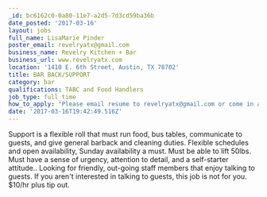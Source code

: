 ```yaml
---
_id: bc6162c0-0a80-11e7-a2d5-7d3cd59ba36b
date_posted: '2017-03-16'
layout: jobs
full_name: LisaMarie Pinder
poster_email: revelryatx@gmail.com
business_name: Revelry Kitchen + Bar
business_url: www.revelryatx.com
location: '1410 E. 6th Street, Austin, TX 78702'
title: BAR BACK/SUPPORT
category: bar
qualifications: TABC and Food Handlers
job_type: full_time
how_to_apply: "Please email resume to revelryatx@gmail.com or come in and fill out an application. \r\n\r\n1410 E. 6th Street\r\nAustin, TX 78702\r\n\r\n512-322-5223"
date: '2017-03-16T19:42:49.516Z'
---
```

Support is a flexible roll that must run food, bus tables, communicate to guests, and give general barback and cleaning duties. Flexible schedules and open availability, Sunday availability a must.  Must be able to lift 50lbs.  Must have a sense of urgency, attention to detail, and a self-starter attitude..  Looking for friendly, out-going staff members that enjoy talking to guests. If you aren't interested in talking to guests, this job is not for you. $10/hr plus tip out.
